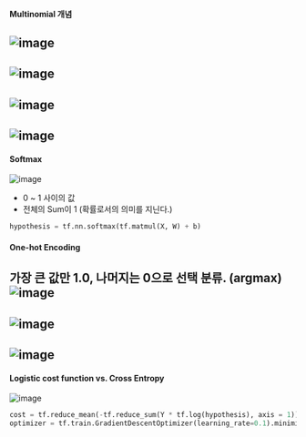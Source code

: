 #### Multinomial 개념

![image](https://user-images.githubusercontent.com/16290330/40430588-6c03934c-5ee0-11e8-83c5-be5aa417c1a5.png)
---
![image](https://user-images.githubusercontent.com/16290330/40430651-91ce1610-5ee0-11e8-8427-1902e508fdb4.png)
---
![image](https://user-images.githubusercontent.com/16290330/40430923-2fff50d8-5ee1-11e8-8f69-3486452f3d97.png)
---
![image](https://user-images.githubusercontent.com/16290330/40430985-5afdcca6-5ee1-11e8-9574-a9299c30ed61.png)
---

#### Softmax
![image](https://user-images.githubusercontent.com/16290330/40431046-852c5024-5ee1-11e8-84ff-6c507aba6bf4.png)
* 0 ~ 1 사이의 값
* 전체의 Sum이 1 (확률로서의 의미를 지닌다.)
```python
hypothesis = tf.nn.softmax(tf.matmul(X, W) + b)
```
#### One-hot Encoding
가장 큰 값만 1.0, 나머지는 0으로 선택 분류. (argmax)
![image](https://user-images.githubusercontent.com/16290330/40431221-f20f1b68-5ee1-11e8-85e8-0f62489420bc.png)
---
![image](https://user-images.githubusercontent.com/16290330/40431328-2b4ab838-5ee2-11e8-8301-5d82a54ec967.png)
---
![image](https://user-images.githubusercontent.com/16290330/40431444-6c4523f0-5ee2-11e8-9c50-9fe1b4919c15.png)
---
#### Logistic cost function vs. Cross Entropy
![image](https://user-images.githubusercontent.com/16290330/40431542-9d19db06-5ee2-11e8-893b-26619419e630.png)
```python
cost = tf.reduce_mean(-tf.reduce_sum(Y * tf.log(hypothesis), axis = 1))
optimizer = tf.train.GradientDescentOptimizer(learning_rate=0.1).minimize(cost)
```